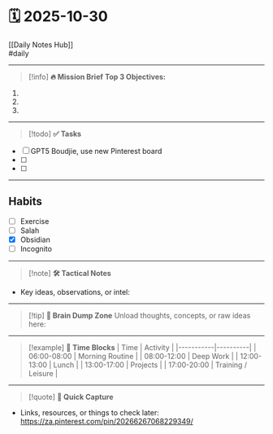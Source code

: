 
# 🗓 2025-10-30

[[Daily Notes Hub]]  
#daily 

---

> [!info] **🔥 Mission Brief**
**Top 3 Objectives:**  
1.  
2.  
3.  

---

> [!todo] **✅ Tasks**
- [ ] GPT5 Boudjie, use new Pinterest board
- [ ] 
- [ ] 

---
## Habits
- [ ] Exercise
- [ ] Salah
- [x] Obsidian
- [ ] Incognito

---

> [!note] **🛠 Tactical Notes**
- Key ideas, observations, or intel:  

---

> [!tip] **🧠 Brain Dump Zone**
Unload thoughts, concepts, or raw ideas here:  

---

> [!example] **📅 Time Blocks**
| Time       | Activity |
|-----------|----------|
| 06:00-08:00 | Morning Routine |
| 08:00-12:00 | Deep Work |
| 12:00-13:00 | Lunch |
| 13:00-17:00 | Projects |
| 17:00-20:00 | Training / Leisure |

---

> [!quote] **📌 Quick Capture**
- Links, resources, or things to check later:  https://za.pinterest.com/pin/20266267068229349/